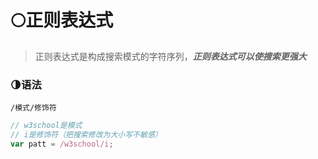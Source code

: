 # 🌕正则表达式
>正则表达式是构成搜索模式的字符序列，***正则表达式可以使搜索更强大***

### 🌗语法
`/模式/修饰符`


```js
// w3school是模式
// i是修饰符（把搜索修改为大小写不敏感）
var patt = /w3school/i;  
```



















